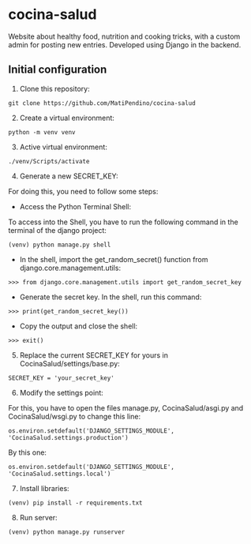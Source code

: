 # cocina-salud
Website about healthy food, nutrition and cooking tricks, with a custom admin for posting new entries. Developed using Django in the backend.

## Initial configuration

1. Clone this repository:
```
git clone https://github.com/MatiPendino/cocina-salud
```
2. Create a virtual environment:
```
python -m venv venv
```
3. Active virtual environment:
```
./venv/Scripts/activate
```
4. Generate a new SECRET_KEY:

For doing this, you need to follow some steps:

- Access the Python Terminal Shell: 

To access into the Shell, you have to run the following command in the terminal of the django project:
```
(venv) python manage.py shell
```

- In the shell, import the get_random_secret() function from django.core.management.utils:

```
>>> from django.core.management.utils import get_random_secret_key
```

- Generate the secret key. In the shell, run this command:
```
>>> print(get_random_secret_key())
```

- Copy the output and close the shell:
```
>>> exit()
```

5. Replace the current SECRET_KEY for yours in CocinaSalud/settings/base.py:
```
SECRET_KEY = 'your_secret_key'
```

6. Modify the settings point:

For this, you have to open the files manage.py, CocinaSalud/asgi.py and CocinaSalud/wsgi.py to change this line:
```
os.environ.setdefault('DJANGO_SETTINGS_MODULE', 'CocinaSalud.settings.production')
```

By this one:
```
os.environ.setdefault('DJANGO_SETTINGS_MODULE', 'CocinaSalud.settings.local')
```

7. Install libraries:
```
(venv) pip install -r requirements.txt
```

8. Run server:
```
(venv) python manage.py runserver
```
